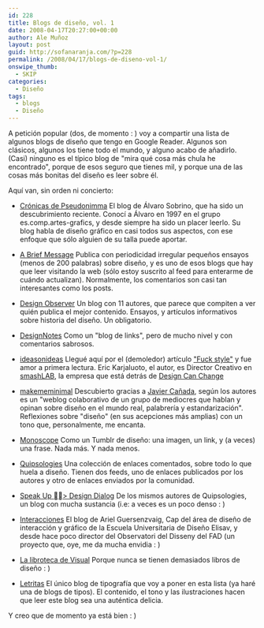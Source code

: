 ```yaml
---
id: 228
title: Blogs de diseño, vol. 1
date: 2008-04-17T20:27:00+00:00
author: Ale Muñoz
layout: post
guid: http://sofanaranja.com/?p=228
permalink: /2008/04/17/blogs-de-diseno-vol-1/
onswipe_thumb:
  - SKIP
categories:
  - Diseño
tags:
  - blogs
  - Diseño
---
```

A petición popular (dos, de momento : ) voy a compartir una lista de algunos blogs de diseño que tengo en Google Reader. Algunos son clásicos, algunos los tiene todo el mundo, y alguno acabo de añadirlo. (Casi) ninguno es el típico blog de "mira qué cosa más chula he encontrado", porque de esos seguro que tienes mil, y porque una de las cosas más bonitas del diseño es leer sobre él.

Aquí van, sin orden ni concierto:

* [Crónicas de Pseudonimma](http://pseudonimma.blogspot.com/)
  El blog de Álvaro Sobrino, que ha sido un descubrimiento reciente. Conocí a Álvaro en 1997 en el grupo es.comp.artes-grafics, y desde siempre ha sido un placer leerlo. Su blog habla de diseño gráfico en casi todos sus aspectos, con ese enfoque que sólo alguien de su talla puede aportar.

* [A Brief Message](http://abriefmessage.com/)
  Publica con periodicidad irregular pequeños ensayos (menos de 200 palabras) sobre diseño, y es uno de esos blogs que hay que leer visitando la web (sólo estoy suscrito al feed para enterarme de cuándo actualizan). Normalmente, los comentarios son casi tan interesantes como los posts.

* [Design Observer](http://www.designobserver.com/)
  Un blog con 11 autores, que parece que compiten a ver quién publica el mejor contenido. Ensayos, y artículos informativos sobre historia del diseño. Un obligatorio.

* [DesignNotes](http://designnotes.info/)
  Como un "blog de links", pero de mucho nivel y con comentarios sabrosos.

* [ideasonideas](http://www.ideasonideas.com/)
  Llegué aquí por el (demoledor) artículo ["Fuck style"](http://www.ideasonideas.com/2008/02/fuck_style/) y fue amor a primera lectura. Eric Karjaluoto, el autor, es Director Creativo en [smashLAB](http://www.smashlab.com), la empresa que está detrás de [Design Can Change](http://www.designcanchange.org/)

* [makememinimal](http://www.makememinimal.com/)
  Descubierto gracias a [Javier Cañada](http://programavostok.com), según los autores es un "weblog colaborativo de un grupo de mediocres que hablan y opinan sobre diseño en el mundo real, palabrería y estandarización". Reflexiones sobre "diseño" (en sus acepciones más amplias) con un tono que, personalmente, me encanta.

* [Monoscope](http://www.monoscope.com/)
  Como un Tumblr de diseño: una imagen, un link, y (a veces) una frase. Nada más. Y nada menos.

* [Quipsologies](http://www.underconsideration.com/quipsologies/)
  Una colección de enlaces comentados, sobre todo lo que huela a diseño. Tienen dos feeds, uno de enlaces publicados por los autores y otro de enlaces enviados por la comunidad.

* [Speak Up > Design Dialog](http://www.underconsideration.com/speakup/)
  De los mismos autores de Quipsologies, un blog con mucha sustancia (i.e: a veces es un poco denso : )

* [Interacciones](http://interacciones.org/)
  El blog de Ariel Guersenzvaig, Cap del área de diseño de interacción y gráfico de la Escuela Universitaria de Diseño Elisav, y desde hace poco director del Observatori del Disseny del FAD (un proyecto que, oye, me da mucha envidia : )

* [La libroteca de Visual](http://librotecavisual.blogspot.com/)
  Porque nunca se tienen demasiados libros de diseño : )

* [Letritas](http://letritas.blogspot.com/)
  El único blog de tipografía que voy a poner en esta lista (ya haré una de blogs de tipos). El contenido, el tono y las ilustraciones hacen que leer este blog sea una auténtica delicia.

Y creo que de momento ya está bien : )